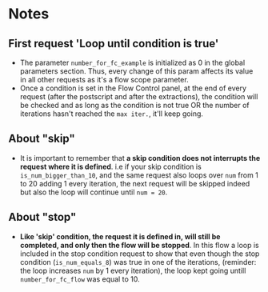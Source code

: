 # Notes
## First request 'Loop until condition is true'
- The parameter `number_for_fc_example` is initialized as 0 in the global parameters section. Thus, every change of this param affects its value in all other requests as it's a flow scope parameter.
- Once a condition is set in the Flow Control panel, at the end of every request (after the postscript and after the extractions), the condition will be checked and as long as the condition is not true OR the number of iterations hasn't reached the `max iter.`, it'll keep going.

## About "skip"
- It is important to remember that **a skip condition does not interrupts the request where it is defined**. i.e if your skip condition is `is_num_bigger_than_10`, and the same request also loops over `num` from 1 to 20 adding 1 every iteration, the next request will be skipped indeed but also the loop will continue until `num = 20`. 

## About "stop"
- **Like 'skip' condition, the request it is defined in, will still be completed, and only then the flow will be stopped**. In this flow a loop is included in the stop condition request to show that even though the stop condition (`is_num_equals_8`) was true in one of the iterations, (reminder: the loop increases `num` by 1 every iteration), the loop kept going untill `number_for_fc_flow` was equal to 10.